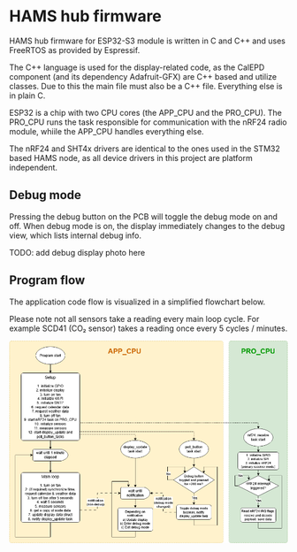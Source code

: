 # HAMS hub firmware

HAMS hub firmware for ESP32-S3 module is written in C and C++ and uses FreeRTOS as provided by Espressif.

The C++ language is used for the display-related code, as the CalEPD component (and its dependency Adafruit-GFX) are C++ based and utilize classes. Due to this the main file must also be a C++ file. Everything else is in plain C.

ESP32 is a chip with two CPU cores (the APP_CPU and the PRO_CPU). The PRO_CPU runs the task responsible for communication with the nRF24 radio module, whiile the APP_CPU handles everything else.

The nRF24 and SHT4x drivers are identical to the ones used in the STM32 based HAMS node, as all device drivers in this project are platform independent.

## Debug mode

Pressing the debug button on the PCB will toggle the debug mode on and off. When debug mode is on, the display immediately changes to the debug view, which lists internal debug info.

TODO: add debug display photo here

## Program flow

The application code flow is visualized in a simplified flowchart below.

Please note not all sensors take a reading every main loop cycle. For example SCD41 (CO₂ sensor) takes a reading once every 5 cycles / minutes.

![HAMS hub FW flowchart](images/HAMS_hub_FW_flowchart.png)
